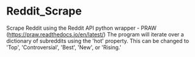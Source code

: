 # Reddit_Scrape

Scrape Reddit using the Reddit API python wrapper - PRAW (https://praw.readthedocs.io/en/latest/)
The program will iterate over a dictionary of subreddits using the 'hot' property. This can be changed to 'Top', 'Controversial', 'Best', 'New', or 'Rising.'
